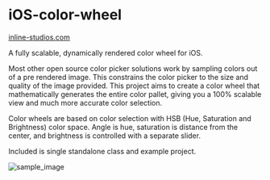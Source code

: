iOS-color-wheel
===============

[inline-studios.com](http://inline-studios.com)

A fully scalable, dynamically rendered color wheel for iOS.

Most other open source color picker solutions work by sampling colors out of a pre rendered image. This constrains the color picker to the size and quality of the image provided. This project aims to create a color wheel that mathematically generates the entire color pallet, giving you a 100% scalable view and much more accurate color selection.

Color wheels are based on color selection with HSB (Hue, Saturation and Brightness) color space. Angle is hue, saturation is distance from the center, and brightness is controlled with a separate slider.

Included is single standalone class and example project.

![sample_image](http://www.inline-studios.com/uploads/googlecode_color_picker.png)

